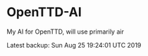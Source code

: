 # OpenTTD-AI
My AI for OpenTTD, will use primarily air

Latest backup: Sun Aug 25 19:24:01 UTC 2019
